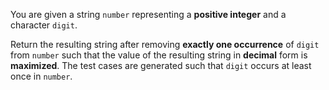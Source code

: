 You are given a string `number` representing a **positive integer** and a character `digit`.

Return the resulting string after removing **exactly one occurrence** of `digit` from `number` such that the value of the resulting string in **decimal** form is **maximized**. The test cases are generated such that `digit` occurs at least once in `number`.